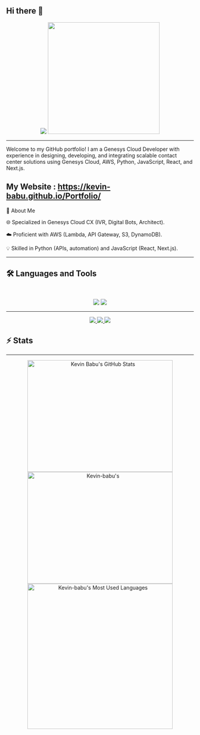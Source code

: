 ## Hi there 👋
<link rel="stylesheet" type='text/css' href="https://cdn.jsdelivr.net/gh/devicons/devicon@latest/devicon.min.css" />
          
<p align="center">
  <img src="https://capsule-render.vercel.app/api?type=blur&height=200&color=gradient&text=I%20am%20Kevin%20Babu!"/>
   <img height="300" 
    src="https://i.giphy.com/WPG8tUqNamNitJbswa.webp"/>
</p>


 
 --------------------------------------------------------------------------------------------------------

Welcome to my GitHub portfolio! I am a Genesys Cloud Developer with experience in designing, developing, and integrating scalable contact center solutions using Genesys Cloud, AWS, Python, JavaScript, React, and Next.js.

## My Website : <a href="https://kevin-babu.github.io/Portfolio/"> https://kevin-babu.github.io/Portfolio/ <a/>

🚀 About Me

🌐 Specialized in Genesys Cloud CX (IVR, Digital Bots, Architect).

☁️ Proficient with AWS (Lambda, API Gateway, S3, DynamoDB).

💡 Skilled in Python (APIs, automation) and JavaScript (React, Next.js).
<hr>

## 🛠️ Languages and Tools
<br>

<p align="center">
  <img src="https://skillicons.dev/icons?i=java,spring,ts,nodejs,react,nextjs,mongodb" />
  <img src="https://skillicons.dev/icons?i=html,css,sass,tailwind,js,git,postman" />
</p>


----------------------------------------------------------------------------------------------


<div align="center">
  <a href="kevin.bbu@gmail.com">
    <img src="https://img.shields.io/badge/Gmail-333333?style=for-the-badge&logo=gmail&logoColor=red" />
  </a>
  <a href="https://www.linkedin.com/in/kevin-babu-34b906228/" target="_blank">
    <img src="https://img.shields.io/badge/LinkedIn-0077B5?style=for-the-badge&logo=linkedin&logoColor=white" target="_blank" />
  </a>
  <a href="https://medium.com/@bighero.0.0.7.0" target="_blank">
    <img src="https://img.shields.io/badge/Medium-000000?style=for-the-badge&logo=medium&logoColor=white" target="_blank" />
  </a>
<!--   <a href="" target="_blank">
    <img src="https://img.shields.io/badge/CodePen-1e1f26?style=for-the-badge&logo=codepen&logoColor=white" target="_blank" />
  </a> -->
</div>

## ⚡️ Stats

<hr>

<div align=center>
  <img width=390 height = "300"  src="https://github-readme-stats.vercel.app/api?username=Kevin-babu&theme=transparent&count_private=true&show_icons=true&rank_icon=github&locale=en" alt="Kevin Babu's GitHub Stats" />
  <img width=390  height = "300" src="https://github-readme-streak-stats.herokuapp.com/?user=Kevin-babu&theme=transparent&count_private=true&border_radius=10&locale=en" alt="Kevin-babu's" />
  <img width=390  src="https://github-readme-stats.vercel.app/api/top-langs?username=Kevin-babu&theme=transparent&layout=donut&hide=css&langs_count=8&border_radius=10&show_icons=true&locale=en" alt="Kevin-babu's Most Used Languages" />
</div>

